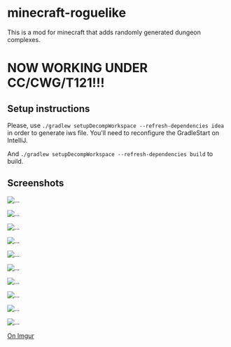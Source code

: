 minecraft-roguelike
===================

This is a mod for minecraft that adds randomly generated dungeon complexes.

# NOW WORKING UNDER CC/CWG/T121!!!

## Setup instructions

Please, use `./gradlew setupDecompWorkspace --refresh-dependencies idea` 
in order to generate iws file. You'll need to reconfigure the 
GradleStart on IntelliJ.

And `./gradlew setupDecompWorkspace --refresh-dependencies build` to 
build.

## Screenshots

![...](https://i.imgur.com/optrBMD.png)

![...](https://i.imgur.com/mp2RvbX.png)

![...](https://i.imgur.com/y82Hhxc.png)

![...](https://i.imgur.com/hPgHmBL.png)

![...](https://i.imgur.com/dsxRllu.png)

![...](https://i.imgur.com/0ZJSvIP.png)

![...](https://i.imgur.com/ECEzxjf.png)

![...](https://i.imgur.com/Quh1kXX.png)

![...](https://i.imgur.com/uoPxMLy.png)

![...](https://i.imgur.com/WMc4WHi.png)

[On Imgur](https://imgur.com/gallery/aZAnT3u)
